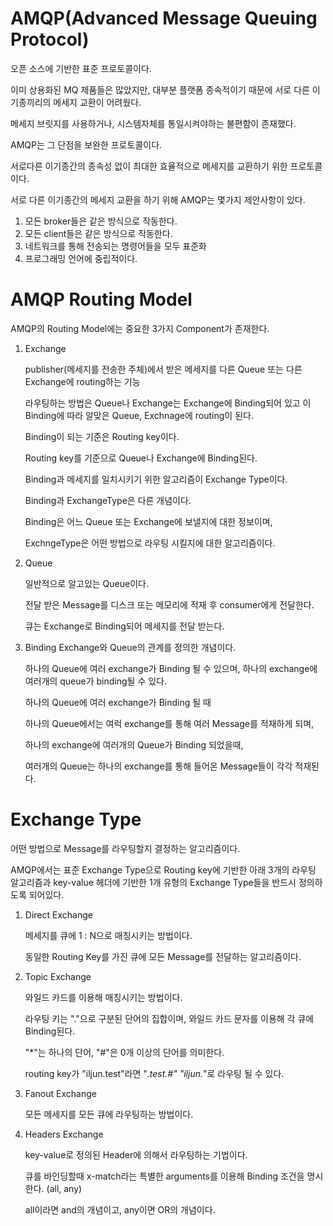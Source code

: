 # AMQP(Advanced Message Queuing Protocol)
오픈 소스에 기반한 표준 프로토콜이다.

이미 상용화된 MQ 제품들은 많았지만, 대부분 플랫폼 종속적이기 때문에 서로 다른 이기종끼리의 메세지 교환이 어려웠다.

메세지 브릿지를 사용하거나, 시스템자체를 통일시켜야하는 불편함이 존재했다.

AMQP는 그 단점을 보완한 프로토콜이다.

서로다른 이기종간의 종속성 없이 최대한 효율적으로 메세지를 교환하기 위한 프로토콜이다.

서로 다른 이기종간의 메세지 교환을 하기 위해 AMQP는 몇가지 제안사항이 있다.

1. 모든 broker들은 같은 방식으로 작동한다.
2. 모든 client들은 같은 방식으로 작동한다.
3. 네트워크를 통해 전송되는 명령어들을 모두 표준화
4. 프로그래밍 언어에 중립적이다.

# AMQP Routing Model
AMQP의 Routing Model에는 중요한 3가지 Component가 존재한다.
1. Exchange
    
    publisher(메세지를 전송한 주체)에서 받은 메세지를 다른 Queue 또는 다른 Exchange에 routing하는 기능
    
    라우팅하는 방법은 Queue나 Exchange는 Exchange에 Binding되어 있고 이 Binding에 따라 알맞은 Queue, Exchnage에 routing이 된다.
    
    Binding이 되는 기준은 Routing key이다.
    
    Routing key를 기준으로 Queue나 Exchange에 Binding된다.
    
    Binding과 메세지를 일치시키기 위한 알고리즘이 Exchange Type이다.
    
    Binding과 ExchangeType은 다른 개념이다.
    
    Binding은 어느 Queue 또는 Exchange에 보낼지에 대한 정보이며,
    
    ExchngeType은 어떤 방법으로 라우팅 시킬지에 대한 알고리즘이다.
    
2. Queue
    
    일반적으로 알고있는 Queue이다.
    
    전달 받은 Message를 디스크 또는 메모리에 적재 후 consumer에게 전달한다.
    
    큐는 Exchange로 Binding되어 메세지를 전달 받는다.
    
3. Binding
    Exchange와 Queue의 관계를 정의한 개념이다.
    
    하나의 Queue에 여러 exchange가 Binding 될 수 있으며, 하나의 exchange에 여러개의 queue가 binding될 수 있다.
    
    하나의 Queue에 여러 exchange가 Binding 될 때
    
    하나의 Queue에서는 여럭 exchange를 통해 여러 Message를 적재하게 되며,
    
    하나의 exchange에 여러개의 Queue가 Binding 되었을때,
    
    여러개의 Queue는 하나의 exchange를 통해 들어온 Message들이 각각 적재된다.
    
# Exchange Type
어떤 방법으로 Message를 라우팅할지 결정하는 알고리즘이다.

AMQP에서는 표준 Exchange Type으로 Routing key에 기반한 아래 3개의 라우팅 알고리즘과 key-value 헤더에 기반한 1개 유형의 Exchange Type들을 반드시 정의하도록 되어있다.

1. Direct Exchange

    메세지를 큐에 1 : N으로 매칭시키는 방법이다.
    
    동일한 Routing Key를 가진 큐에 모든 Message를 전달하는 알고리즘이다.
    
2. Topic Exchange
    
    와일드 카드를 이용해 매칭시키는 방법이다.
    
    라우팅 키는 "."으로 구분된 단어의 집합이며, 와일드 카드 문자를 이용해 각 큐에 Binding된다.
    
    "*"는 하나의 단어, "#"은 0개 이상의 단어를 의미한다.
    
    routing key가 "iljun.test"라면 "*.test.#" "iljun.*"로 라우팅 될 수 있다.
    
3. Fanout Exchange
    
    모든 메세지를 모든 큐에 라우팅하는 방법이다.
    
4. Headers Exchange

    key-value로 정의된 Header에 의해서 라우팅하는 기법이다.
    
    큐를 바인딩할때 x-match라는 특별한 arguments를 이용해 Binding 조건을 명시한다. (all, any)
    
    all이라면 and의 개념이고, any이면 OR의 개념이다.